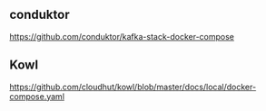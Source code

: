 ## conduktor
https://github.com/conduktor/kafka-stack-docker-compose

## Kowl
https://github.com/cloudhut/kowl/blob/master/docs/local/docker-compose.yaml
